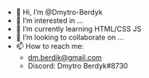 - 👋 Hi, I’m @Dmytro-Berdyk
- 👀 I’m interested in ...
- 🌱 I’m currently learning HTML/CSS JS
- 💞️ I’m looking to collaborate on ...
- 📫 How to reach me:
   - dm.berdik@gmail.com
   - Discord: Dmytro Berdyk#8730

<!---
Dmytro-Berdyk/Dmytro-Berdyk is a ✨ special ✨ repository because its `README.md` (this file) appears on your GitHub profile.
You can click the Preview link to take a look at your changes.
--->
